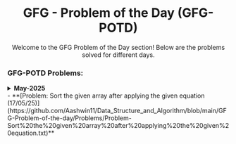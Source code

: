 <h1 align="center">GFG - Problem of the Day (GFG-POTD)</h1>

<p align="center">Welcome to the GFG Problem of the Day section! Below are the problems solved for different days.</p>

<h3 align="left">GFG-POTD Problems:</h3>
<details>
  <summary><strong>May-2025</strong></summary>

  - **[Problem: Smallest distinct window (04/05/25)](https://github.com/Aashwin11/Data_Structure_and_Algorithm/blob/main/GFG-Problem-of-the-day/Problem-Smallest%20distinct%20window.txt)**
  - **[Problem: Search in an almost Sorted Array(05/05/25)](https://github.com/Aashwin11/Data_Structure_and_Algorithm/blob/main/GFG-Problem-of-the-day/Problems/Problem-Search%20in%20an%20almost%20Sorted%20Array.txt)**
  - **[Problem: Left View of Binary Tree.txt(06/05/25)](https://github.com/Aashwin11/Data_Structure_and_Algorithm/blob/main/GFG-Problem-of-the-day/Problems/Problem-Left%20View%20of%20Binary%20Tree.txt)**
  - **[Problem: Root to Leaf Paths(07/05/25)](https://github.com/Aashwin11/Data_Structure_and_Algorithm/blob/main/GFG-Problem-of-the-day/Problems/Problem-Root%20to%20Leaf%20paths.txt)**
  - **[Problem: Missing element of AP(08/05/25)](https://github.com/Aashwin11/Data_Structure_and_Algorithm/blob/main/GFG-Problem-of-the-day/Problems/Problem-Missing%20element%20of%20AP)**
  - **[Problem: Largest number in K swaps (09/05/25)](https://github.com/Aashwin11/Data_Structure_and_Algorithm/blob/main/GFG-Problem-of-the-day/Problems/Problem-Largest%20number%20in%20K%20swaps.txt)**
  - **[Problem:Meeting Rooms III ⭐(12/05/25)](https://github.com/Aashwin11/Data_Structure_and_Algorithm/blob/main/GFG-Problem-of-the-day/Problems/Problem-Meeting%20Rooms%20III.txt)**
  - **[Problem:Substrings with same first and last characters(15/05/25)](https://github.com/Aashwin11/Data_Structure_and_Algorithm/blob/main/GFG-Problem-of-the-day/Problems/Problem-Substrings%20with%20same%20first%20and%20last%20characters.txt)**
 - **[Problem: Smallest range in K lists(16/05/25)](https://github.com/Aashwin11/Data_Structure_and_Algorithm/blob/main/GFG-Problem-of-the-day/Problems/Probme-Smallest%20range%20in%20K%20lists.txt)**
</details>
 - **[Problem: Sort the given array after applying the given equation (17/05/25)](https://github.com/Aashwin11/Data_Structure_and_Algorithm/blob/main/GFG-Problem-of-the-day/Problems/Problem-Sort%20the%20given%20array%20after%20applying%20the%20given%20equation.txt)**
</details>
